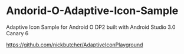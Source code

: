# Andorid-O-Adaptive-Icon-Sample
Adaptive Icon Sample for Android O DP2 built with Android Studio 3.0 Canary 6


https://github.com/nickbutcher/AdaptiveIconPlayground
